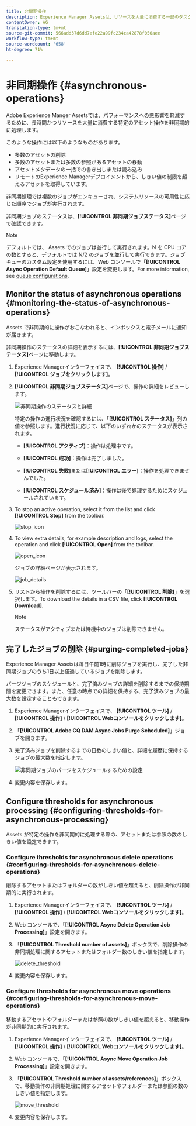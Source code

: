 ```yaml
---
title: 非同期操作
description: Experience Manager Assetsは、リソースを大量に消費する一部のタスクを非同期に完了することで、パフォーマンスを最適化します。
contentOwner: AG
translation-type: tm+mt
source-git-commit: 566add37d6dd7efe22a99fc234ca42878f050aee
workflow-type: tm+mt
source-wordcount: '658'
ht-degree: 71%

---
```



# 非同期操作 {#asynchronous-operations}

Adobe Experience Manger Assetsでは、パフォーマンスへの悪影響を軽減するために、長時間かつリソースを大量に消費する特定のアセット操作を非同期的に処理します。

このような操作には以下のようなものがあります。

* 多数のアセットの削除
* 多数のアセットまたは多数の参照があるアセットの移動
* アセットメタデータの一括での書き出しまたは読み込み
* リモートのExperience Managerデプロイメントから、しきい値の制限を超えるアセットを取得しています。

非同期処理では複数のジョブがエンキューされ、システムリソースの可用性に応じた順序でジョブが実行されます。

非同期ジョブのステータスは、**[!UICONTROL 非同期ジョブステータス]**&#x200B;ページで確認できます。

>[!NOTE]
>
>デフォルトでは、 Assets でのジョブは並行して実行されます。N を CPU コアの数とすると、デフォルトでは N/2 のジョブを並行して実行できます。ジョブキューのカスタム設定を使用するには、Web コンソールで「**[!UICONTROL Async Operation Default Queue]**」設定を変更します。For more information, see [queue configurations](https://sling.apache.org/documentation/bundles/apache-sling-eventing-and-job-handling.html#queue-configurations).

## Monitor the status of asynchronous operations {#monitoring-the-status-of-asynchronous-operations}

 Assets で非同期的に操作がおこなわれると、インボックスと電子メールに通知が届きます。

非同期操作のステータスの詳細を表示するには、**[!UICONTROL 非同期ジョブステータス]**&#x200B;ページに移動します。

1. Experience Managerインターフェイスで、 **[!UICONTROL 操作]** / **[!UICONTROL ジョブをクリックします]**。

1. **[!UICONTROL 非同期ジョブステータス]**&#x200B;ページで、操作の詳細をレビューします。

   ![非同期操作のステータスと詳細](assets/AsyncOperation-status.png)

   特定の操作の進行状況を確認するには、「**[!UICONTROL ステータス]**」列の値を参照します。進行状況に応じて、以下のいずれかのステータスが表示されます。

   * **[!UICONTROL アクティブ]**：操作は処理中です。

   * **[!UICONTROL 成功]**：操作は完了しました。

   * **[!UICONTROL 失敗]**&#x200B;または&#x200B;**[!UICONTROL エラー]**：操作を処理できませんでした。

   * **[!UICONTROL スケジュール済み]**：操作は後で処理するためにスケジュールされています。

1. To stop an active operation, select it from the list and click **[!UICONTROL Stop]** from the toolbar.

   ![stop_icon](assets/stop_icon.png)

1. To view extra details, for example description and logs, select the operation and click **[!UICONTROL Open]** from the toolbar.

   ![open_icon](assets/open_icon.png)

   ジョブの詳細ページが表示されます。

   ![job_details](assets/job_details.png)

1. リストから操作を削除するには、ツールバーの「**[!UICONTROL 削除]**」を選択します。To download the details in a CSV file, click **[!UICONTROL Download]**.

   >[!NOTE]
   >
   >ステータスがアクティブまたは待機中のジョブは削除できません。

## 完了したジョブの削除 {#purging-completed-jobs}

Experience Manager Assetsは毎日午前1時に削除ジョブを実行し、完了した非同期ジョブのうち1日以上経過しているジョブを削除します。

パージジョブのスケジュールと、完了済みジョブの詳細を削除するまでの保持期間を変更できます。また、任意の時点での詳細を保持する、完了済みジョブの最大数を設定することもできます。

1. Experience Managerインターフェイスで、 **[!UICONTROL ツール]** / **[!UICONTROL 操作]** / **[!UICONTROL Webコンソールをクリックします]**。
1. 「**[!UICONTROL Adobe CQ DAM Async Jobs Purge Scheduled]**」ジョブを開きます。
1. 完了済みジョブを削除するまでの日数のしきい値と、詳細を履歴に保持するジョブの最大数を指定します。

   ![非同期ジョブのパージをスケジュールするための設定](assets/configmgr_purge_asyncjobs.png)

1. 変更内容を保存します。

## Configure thresholds for asynchronous processing {#configuring-thresholds-for-asynchronous-processing}

 Assets が特定の操作を非同期的に処理する際の、アセットまたは参照の数のしきい値を設定できます。

### Configure thresholds for asynchronous delete operations {#configuring-thresholds-for-asynchronous-delete-operations}

削除するアセットまたはフォルダーの数がしきい値を超えると、削除操作が非同期的に実行されます。

1. Experience Managerインターフェイスで、 **[!UICONTROL ツール]** / **[!UICONTROL 操作]** / **[!UICONTROL Webコンソールをクリックします]**。
1. Web コンソールで、「**[!UICONTROL Async Delete Operation Job Processing]**」設定を開きます。
1. 「**[!UICONTROL Threshold number of assets]**」ボックスで、削除操作の非同期処理に関するアセットまたはフォルダー数のしきい値を指定します。

   ![delete_threshold](assets/delete_threshold.png)

1. 変更内容を保存します。

### Configure thresholds for asynchronous move operations {#configuring-thresholds-for-asynchronous-move-operations}

移動するアセットやフォルダーまたは参照の数がしきい値を超えると、移動操作が非同期的に実行されます。

1. Experience Managerインターフェイスで、 **[!UICONTROL ツール]** / **[!UICONTROL 操作]** / **[!UICONTROL Webコンソールをクリックします]**。
1. Web コンソールで、「**[!UICONTROL Async Move Operation Job Processing]**」設定を開きます。
1. 「**[!UICONTROL Threshold number of assets/references]**」ボックスで、移動操作の非同期処理に関するアセットやフォルダーまたは参照の数のしきい値を指定します。

   ![move_threshold](assets/move_threshold.png)

1. 変更内容を保存します。
